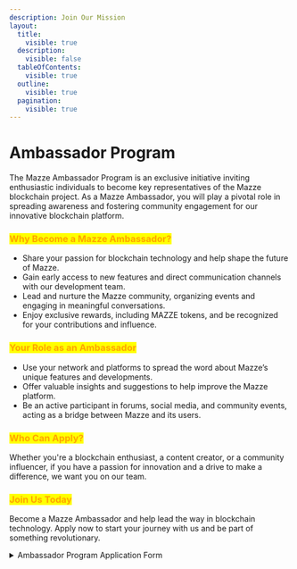 ```yaml
---
description: Join Our Mission
layout:
  title:
    visible: true
  description:
    visible: false
  tableOfContents:
    visible: true
  outline:
    visible: true
  pagination:
    visible: true
---
```


# Ambassador Program

The Mazze Ambassador Program is an exclusive initiative inviting enthusiastic individuals to become key representatives of the Mazze blockchain project. As a Mazze Ambassador, you will play a pivotal role in spreading awareness and fostering community engagement for our innovative blockchain platform.

### <mark style="color:orange;">**Why Become a Mazze Ambassador?**</mark>

* Share your passion for blockchain technology and help shape the future of Mazze.
* Gain early access to new features and direct communication channels with our development team.
* Lead and nurture the Mazze community, organizing events and engaging in meaningful conversations.
* Enjoy exclusive rewards, including MAZZE tokens, and be recognized for your contributions and influence.

### <mark style="color:orange;">**Your Role as an Ambassador**</mark>

* Use your network and platforms to spread the word about Mazze’s unique features and developments.
* Offer valuable insights and suggestions to help improve the Mazze platform.
* Be an active participant in forums, social media, and community events, acting as a bridge between Mazze and its users.

### <mark style="color:orange;">**Who Can Apply?**</mark>

Whether you're a blockchain enthusiast, a content creator, or a community influencer, if you have a passion for innovation and a drive to make a difference, we want you on our team.

### <mark style="color:orange;">**Join Us Today**</mark>

Become a Mazze Ambassador and help lead the way in blockchain technology. Apply now to start your journey with us and be part of something revolutionary.

<details>

<summary>Ambassador Program Application Form</summary>

[Soon](ambassador-program.md#join-us-today)

</details>
